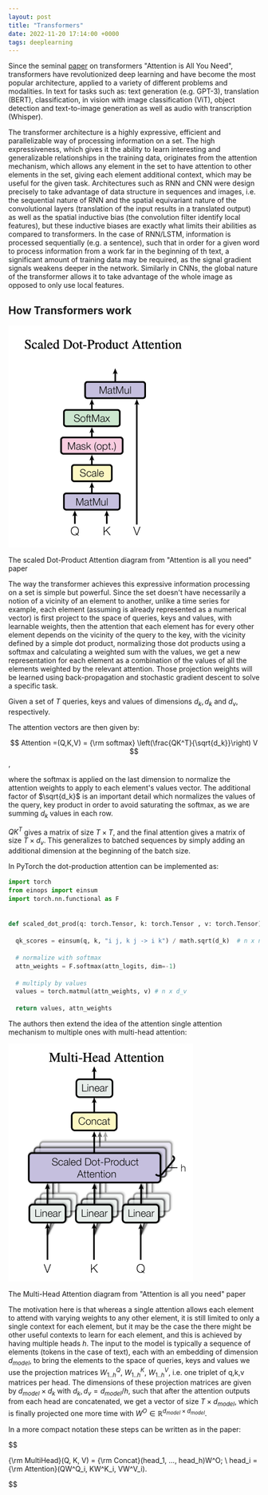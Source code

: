 ```yaml
---
layout: post
title: "Transformers"
date: 2022-11-20 17:14:00 +0000
tags: deeplearning
---
```


Since the seminal [paper](https://arxiv.org/abs/1706.03762) on transformers "Attention is All You Need", transformers have revolutionized deep learning and have become the most popular architecture, applied to a variety of different problems and modalities. In text for tasks such as: text generation (e.g. GPT-3), translation (BERT), classification, in vision with image classification (ViT), object detection and text-to-image generation as well as audio with transcription (Whisper).

The transformer architecture is a highly expressive, efficient and parallelizable way of processing information on a set. The high expressiveness, which gives it the ability to learn interesting and generalizable relationships in the training data, originates from the attention mechanism, which allows any element in the set to have attention to other elements in the set, giving each element additional context, which may be useful for the given task.
Architectures such as RNN and CNN were design precisely to take advantage of data structure in sequences and images, i.e. the sequential nature of RNN and the spatial equivariant nature of the convolutional layers (translation of the input results in a translated output) as well as the spatial inductive bias (the convolution filter identify local features), but these inductive biases are exactly what limits their abilities as compared to transformers. In the case of RNN/LSTM, information is processed sequentially (e.g. a sentence), such that in order for a given word to process information from a work far in the beginning of th text, a significant amount of training data may be required, as the signal gradient signals weakens deeper in the network.
Similarly in CNNs, the global nature of the transformer allows it to take advantage of the whole image as opposed to only use local features.

## How Transformers work

![attention](/assets/dot_product_attention.png)

The scaled Dot-Product Attention diagram from "Attention is all you need" paper

The way the transformer achieves this expressive information processing on a set is simple but powerful. Since the set doesn't have necessarily a notion of a vicinity of an element to another, unlike a time series for example, each element (assuming is already represented as a numerical vector) is first project to the space of queries, keys and values, with learnable weights, then the attention that each element has for every other element depends on the vicinity of the query to the key, with the vicinity defined by a simple dot product, normalizing those dot products using a softmax and calculating a weighted sum with the values, we get a new representation for each element as a combination of the values of all the elements weighted by the relevant attention. Those projection weights will be learned using back-propagation and stochastic gradient descent to solve a specific task.

Given a set of $T$ queries, keys and values of dimensions $d_k, d_k$ and $d_v$, respectively.

The attention vectors are then given by:

$$
Attention =(Q,K,V) = {\rm softmax} \left(\frac{QK^T}{\sqrt{d_k}}\right) V
$$,

where the softmax is applied on the last dimension to normalize the attention weights to apply to each element's values vector. The additional factor of $\sqrt{d_k}$ is an important detail which normalizes the values of the query, key product in order to avoid saturating the softmax, as we are summing $d_k$ values in each row.

$Q K^T$ gives a matrix of size $T \times T$, and the final attention gives a matrix of size $T\times d_v$. This generalizes to batched sequences by simply adding an additional dimension at the beginning of the batch size.

In PyTorch the dot-production attention can be implemented as:

```python
import torch
from einops import einsum
import torch.nn.functional as F


def scaled_dot_prod(q: torch.Tensor, k: torch.Tensor , v: torch.Tensor) -> Tuple[torch.Tensor, torch.Tensor]:

  qk_scores = einsum(q, k, "i j, k j -> i k") / math.sqrt(d_k)  # n x n

  # normalize with softmax
  attn_weights = F.softmax(attn_logits, dim=-1)

  # multiply by values
  values = torch.matmul(attn_weights, v) # n x d_v

  return values, attn_weights
```


The authors then extend the idea of the attention single attention mechanism to multiple ones with multi-head attention:

![attention](/assets/multi_head_attention.png)

The Multi-Head Attention diagram from "Attention is all you need" paper

The motivation here is that whereas a single attention allows each element to attend with varying weights to any other element, it is still limited to only a single context for each element, but it may be the case the there might be other useful contexts to learn for each element, and this is achieved by having multiple heads $h$.
The input to the model is typically a sequence of elements (tokens in the case of text), each with an embedding of dimension $d_{model}$, to bring the elements to the space of queries, keys and values we use the projection matrices $W^Q_{1..h},\ W^K_{1..h},\ W^V_{1..h}$,
i.e. one triplet of q,k,v matrices per head.
The dimensions of these projection matrices are given by $d_{model}\times d_k$ with $d_k,d_v = d_{model}/h$, such that after the attention outputs from each head are concatenated, we get a vector of size $T\times d_{model}$, which is finally projected one more time with $W^O \in {\mathbb R}^{d_{model} \times d_{model}}$.

In a more compact notation these steps can be written as in the paper:


$$

{\rm MultiHead}(Q, K, V) = {\rm Concat}(head_1, ..., head_h)W^O; \\ head_i = {\rm Attention}(QW^Q_i, KW^K_i, VW^V_i).

$$
